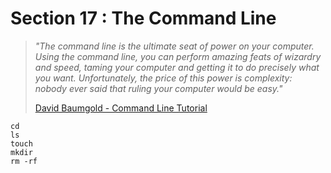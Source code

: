 # Section 17 : The Command Line

> *"The command line is the ultimate seat of power on your computer. Using the command line, you can perform amazing feats of wizardry and speed, taming your computer and getting it to do precisely what you want. Unfortunately, the price of this power is complexity: nobody ever said that ruling your computer would be easy."*
> 
> [David Baumgold - Command Line Tutorial](https://www.davidbaumgold.com/tutorials/command-line/)

```
cd
ls
touch
mkdir
rm -rf
```